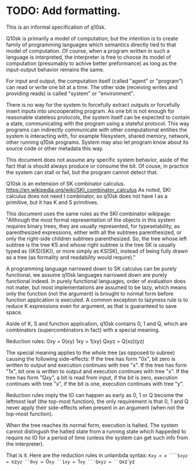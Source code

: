 # TODO: Add formatting.

This is an informal specification of q10sk.

Q10sk is primarily a model of computation;
but the intention is to create family of programming languages
which semantics directly tied to that model of computation.
Of course, when a program written in such a language is interpreted,
the interpreter is free to choose its model of computation
(presumably to achive better preformance)
as long as the input-output behavior remains the same.

For input and output, the computation itself (called "agent" or "program")
can read or write one bit at a time.
The other side (receiving writes and providing reads) is called
"system" or "environment".

There is no way for the system to forcefully extract outputs
or forcefully insert inputs into uncooperating program.
As one bit is not enough for reasonable stateless protocols,
the system itself can be expected to contain a state,
communicating with the program using a stateful protocol.
This way programs can indirectly communicate
with other computational entities the system is interacting with,
for example filesystem, shared memory, network, other running q10sk programs.
System may also let program know about its source code
or other metadata this way.

This document does not assume any specific system behavior,
aside of the fact that is should always produce or consume the bit.
Of couse, in practice the system can stall or fail,
but the program cannot detect that.

Q10sk is an extension of SK combinator calculus.
https://en.wikipedia.org/wiki/SKI_combinator_calculus
As noted, SKI calculus does not need I combinator,
so q10sk does not have I as a primitive, but it has K and S primitives.

This document uses the same rules as the SKI combinator wikipage:
"Although the most formal representation of the objects in this system requires binary trees,
they are usually represented, for typesetability, as parenthesized expressions,
either with all the subtrees parenthesized, or only the right-side children subtrees parenthesized.
So, the tree whose left subtree is the tree KS and whose right subtree is the tree SK
is usually typed as ((KS)(SK)), or more simply as KS(SK),
instead of being fully drawn as a tree (as formality and readability would require)."

A programming language narrowed down to SK calculus
can be purely functional, we assume q10sk languages narrowed down are purely functional indeed.
In purely functional languages, order of evaluation does not mater,
but most implementations are assumed to be lazy,
which means only the function (not the argument) is brought to normal form
before function application is executed.
A common exception to lazyness rule is to reduce K expressions even for argument,
as that is guaranteed to save space.

Aside of K, S and function application, q10sk contains 0, 1 and Q,
which are combinators (supercombinators in fact) with a special meaning.

Reduction rules:
0xy = 0(xy)
1xy = 1(xy)
Qxyz = Q(xz)(yz)

The special meaning applies to the whole tree (as opposed to subree) causing the following side-effects:
If the tree has form "0x", bit zero is written to output and execution continues with tree "x".
If the tree has form "1x", bit one is written to output and execution continues with tree "x".
If the tree has form "Qxy", a bit is read from input,
if the bit is zero, execution continues with tree "x",
if the bit is one, execution continues with tree "y".

Reduction rules imply the IO can happen as early as 0, 1 or Q become the leftmost leaf
(the top-most function), the only requirement is that 0, 1 and Q
never apply their side-effects when present in an argument (when not the top-most function).

When the tree reaches its normal form, execution is halted.
The system cannot distingush the halted state from a running state which happeded
to require no IO for a period of time (unless the system can get such info from the interpreter).

That is it. Here are the reduction rules in unlambda syntax:
``Kxy = x
```Sxyz = ``xz`yz
``0xy = `0`xy
``1xy = `1`xy
```Qxyz = ``Q`xz`yz

